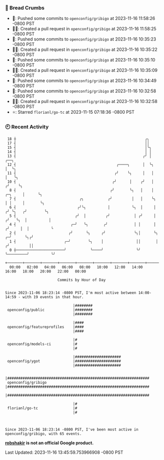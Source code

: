 ### 🍞 Bread Crumbs

 * 🚢: Pushed some commits to `openconfig/gribigo` at 2023-11-16 11:58:26 -0800 PST
 * ✍🏼: Created a pull request in `openconfig/gribigo` at 2023-11-16 11:58:25 -0800 PST
 * 🚢: Pushed some commits to `openconfig/gribigo` at 2023-11-16 10:35:23 -0800 PST
 * ✍🏼: Created a pull request in `openconfig/gribigo` at 2023-11-16 10:35:22 -0800 PST
 * 🚢: Pushed some commits to `openconfig/gribigo` at 2023-11-16 10:35:10 -0800 PST
 * ✍🏼: Created a pull request in `openconfig/gribigo` at 2023-11-16 10:35:09 -0800 PST
 * 🚢: Pushed some commits to `openconfig/gribigo` at 2023-11-16 10:34:49 -0800 PST
 * 🚢: Pushed some commits to `openconfig/gribigo` at 2023-11-16 10:32:58 -0800 PST
 * ✍🏼: Created a pull request in `openconfig/gribigo` at 2023-11-16 10:32:58 -0800 PST
 * ⭐️: Starred `florianl/go-tc` at 2023-11-15 07:18:36 -0800 PST

### 🕘 Recent Activity
```
 18 ┼                                                           ╭╮
 17 ┤                                                           ││
 15 ┤                                                           │╰╮
 14 ┤                                                           │ │
 13 ┤                                                          ╭╯ │                           ╭──╮
 12 ┤                                              ╭────╮      │  ╰╮                          │  ╰╮
 11 ┤                                             ╭╯    ╰╮     │   │                          │   ╰╮
 10 ┤                                            ╭╯      │    ╭╯   │                         ╭╯    ╰╮
  8 ┤                                           ╭╯       ╰╮   │    │                 ╭─╮     │      ╰╮
  7 ┤                             ╭╮           ╭╯         │   │    ╰╮                │ │     │       ╰╮
  6 ┤                            ╭╯╰╮          │          ╰╮  │     │               ╭╯ ╰╮   ╭╯        ╰╮
  5 ┤                           ╭╯  │         ╭╯           │ ╭╯     │              ╭╯   ╰╮  │          │
  4 ┤                         ╭─╯   ╰╮       ╭╯            │ │      │             ╭╯     │  │          ╰
  2 ┤                        ╭╯      ╰╮     ╭╯             ╰╮│      ╰╮          ╭─╯      ╰╮╭╯
  1 ┤                      ╭─╯        ╰╮    │               ││       │         ╭╯         ││
  0 ┼──────────────────────╯           ╰────╯               ╰╯       ╰─────────╯          ╰╯
    +───────+───────+───────+───────+───────+───────+───────+───────+───────+───────+───────+───────+────
  00:00   02:00   04:00   06:00   08:00   10:00   12:00   14:00   16:00   18:00   20:00   22:00   00:00   

						Commits by Hour of Day


Since 2023-11-06 18:23:14 -0800 PST, I'm most active between 14:00-14:59 - with 19 events in that hour.

```



```
                               |########
 openconfig/public             |########
                               |########

                               |####
 openconfig/featureprofiles    |####
                               |####

                               |#
 openconfig/models-ci          |#
                               |#

                               |#####################
 openconfig/ygot               |#####################
                               |#####################

                               |#################################################################
 openconfig/gribigo            |#################################################################
                               |#################################################################

                               |#
 florianl/go-tc                |#
                               |#



Since 2023-11-06 18:23:14 -0800 PST, I've been most active in openconfig/gribigo, with 65 events.

```
**[robshakir](mailto:robjs@google.com) is not an official Google product.**  


Last Updated: 2023-11-16 13:45:59.753966908 -0800 PST
